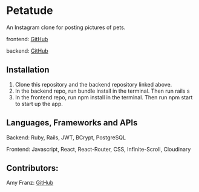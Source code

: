 # Petatude

An Instagram clone for posting pictures of pets.

frontend: [GitHub](https://github.com/amyfranz/final_project_frontend)

backend: [GitHub](https://github.com/amyfranz/final_project_backend)

## Installation

1. Clone this repository and the backend repository linked above.
2. In the backend repo, run bundle install in the terminal. Then run rails s
3. In the frontend repo, run npm install in the terminal. Then run npm start to start up the app.

## Languages, Frameworks and APIs

Backend: Ruby, Rails, JWT, BCrypt, PostgreSQL

Frontend: Javascript, React, React-Router, CSS, Infinite-Scroll, Cloudinary

## Contributors:

Amy Franz: [GitHub](https://github.com/amyfranz)
